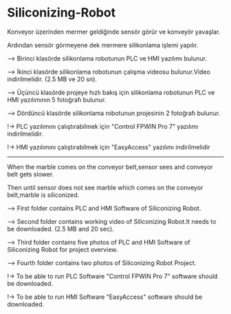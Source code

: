 # Siliconizing-Robot

Konveyor üzerinden mermer geldiğinde sensör görür ve konveyör yavaşlar. 

Ardından sensör görmeyene dek mermere silikonlama işlemi yapılır.

--> Birinci klasörde silikonlama robotunun PLC ve HMI yazılımı bulunur.

--> İkinci klasörde silikonlama robotunun çalışma videosu bulunur.Video indirilmelidir. (2.5 MB ve 20 sn).

--> Üçüncü klasörde projeye hızlı bakış için silikonlama robotunun PLC ve HMI yazılımının 5 fotoğrafı bulunur.

--> Dördüncü klasörde silikonlama robotunun projesinin 2 fotoğrafı bulunur.

!-> PLC yazılımını çalıştırabilmek için "Control FPWIN Pro 7" yazılımı indirilmelidir.

!-> HMI yazılımını çalıştırabilmek için "EasyAccess" yazılımı indirilmelidir


******************************************************************************************************************


When the marble comes on the conveyor belt,sensor sees and conveyor belt gets slower. 

Then until sensor does not see marble which comes on the conveyor belt,marble is siliconized.

--> First folder contains PLC and HMI Software of Siliconizing Robot.

--> Second folder contains working video of Siliconizing Robot.It needs to be downloaded. (2.5 MB and 20 sec).

--> Third folder contains five photos of PLC and HMI Software of Siliconizing Robot for project overview.

--> Fourth folder contains two photos of Siliconizing Robot Project.

!-> To be able to run PLC Software "Control FPWIN Pro 7" software should be downloaded.

!-> To be able to run HMI Software "EasyAccess" software should be downloaded.
